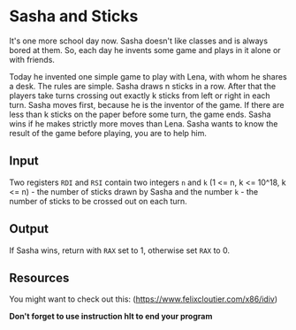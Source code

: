 # Sasha and Sticks

It's one more school day now. Sasha doesn't like classes and is always bored at them. So, each day he invents some game and plays in it alone or with friends.

Today he invented one simple game to play with Lena, with whom he shares a desk. The rules are simple. Sasha draws n sticks in a row. After that the players take turns crossing out exactly k sticks from left or right in each turn. Sasha moves first, because he is the inventor of the game. If there are less than k sticks on the paper before some turn, the game ends. Sasha wins if he makes strictly more moves than Lena. Sasha wants to know the result of the game before playing, you are to help him.

## Input
Two registers `RDI` and `RSI` contain two integers `n` and `k` (1 <= n, k <= 10^18, k <= n) - the number of sticks drawn by Sasha and the number `k` - the number of sticks to be crossed out on each turn.

## Output
If Sasha wins, return with `RAX` set to 1, otherwise set `RAX` to 0.

## Resources

You might want to check out this: (https://www.felixcloutier.com/x86/idiv)

**Don't forget to use instruction hlt to end your program**
